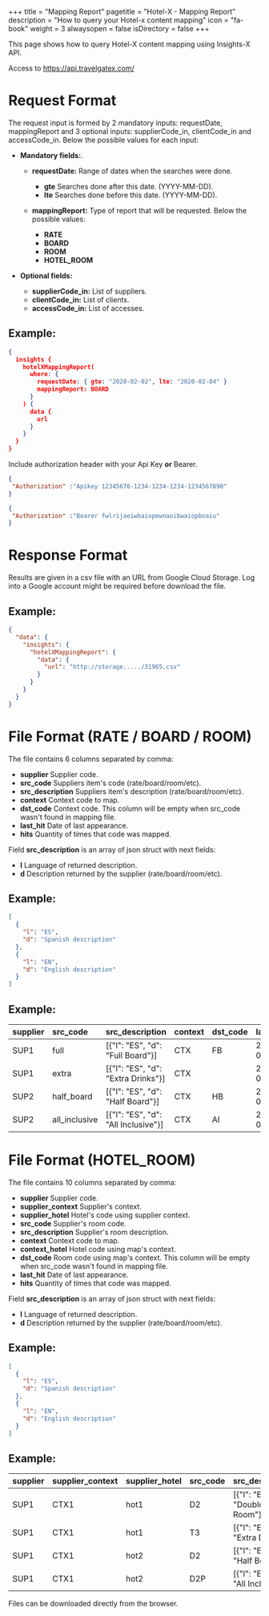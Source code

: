 +++
title = "Mapping Report"
pagetitle = "Hotel-X - Mapping Report"
description = "How to query your Hotel-x content mapping"
icon = "fa-book"
weight = 3
alwaysopen = false
isDirectory = false
+++

This page shows how to query Hotel-X content mapping using Insights-X API.

Access to https://api.travelgatex.com/

# Request Format

The request input is formed by 2 mandatory inputs: requestDate, mappingReport and 3 optional inputs: supplierCode_in, clientCode_in and accessCode_in. Below the possible values for each input:

* **Mandatory fields:**.
  * **requestDate:** Range of dates when the searches were done. 
    * **gte** Searches done after this date. (YYYY-MM-DD).
    * **lte** Searches done before this date. (YYYY-MM-DD).    

  * **mappingReport:** Type of report that will be requested. Below the possible values:
    * **RATE**
    * **BOARD**
    * **ROOM**
    * **HOTEL_ROOM**

* **Optional fields:**
  * **supplierCode_in:** List of suppliers.
  * **clientCode_in:** List of clients.
  * **accessCode_in:** List of accesses.

## Example:
~~~json
{
  insights {
    hotelXMappingReport(
      where: {
        requestDate: { gte: "2020-02-02", lte: "2020-02-04" }
        mappingReport: BOARD
      }
    ) {
      data {
        url
      }
    }
  }
}

~~~ 
Include authorization header with your Api Key **or** Bearer.
~~~json
{
 "Authorization" :"Apikey 12345678-1234-1234-1234-1234567890"
}

~~~
~~~json
{
 "Authorization" :"Bearer fwlrijaeiwbaiopewnaoibwaiopbnaiu"
}

~~~

# Response Format

Results are given in a csv file with an URL from Google Cloud Storage. Log into a Google account might be required before download the file.

## Example:
~~~json
{
  "data": {
    "insights": {
      "hotelXMappingReport": {
        "data": {
          "url": "http://storage...../31965.csv"
        }
      }
    }
  }
}
~~~

# File Format (RATE / BOARD / ROOM)

The file contains 6 columns separated by comma:

* **supplier** Supplier code. 
* **src_code** Suppliers item's code (rate/board/room/etc). 
* **src_description** Suppliers item's description (rate/board/room/etc). 
* **context** Context code to map. 
* **dst_code** Context code. This column will be empty when src_code wasn't found in mapping file.
* **last_hit** Date of last appearance. 
* **hits** Quantity of times that code was mapped. 

Field **src_description** is an array of json struct with next fields:

* **l** Language of returned description. 
* **d** Description returned by the supplier (rate/board/room/etc).

## Example:
~~~json
[
  {
    "l": "ES",
    "d": "Spanish description"
  },  
  {
    "l": "EN",
    "d": "English description"
  }
]
~~~

## Example:

| supplier | src\_code | src\_description | context | dst\_code  | last\_hit   | hits |
| :--------- | :--------- | :--------- | :--------- | :--------- | :--------- | :--------- |
| SUP1 | full | [{"l": "ES", "d": "Full Board"}] | CTX | FB | 2020-02-04 | 24565 |
| SUP1 | extra | [{"l": "ES", "d": "Extra Drinks"}] | CTX |  | 2020-02-03 | 284 |
| SUP2 | half\_board | [{"l": "ES", "d": "Half Board"}] | CTX | HB | 2020-02-02 | 2155 |
| SUP2 | all\_inclusive | [{"l": "ES", "d": "All Inclusive"}] | CTX | AI | 2020-02-04 | 27 |

# File Format (HOTEL_ROOM)

The file contains 10 columns separated by comma:

* **supplier** Supplier code. 
* **supplier_context** Supplier's context. 
* **supplier_hotel** Hotel's code using supplier context.
* **src_code** Supplier's room code. 
* **src_description** Supplier's room  description.
* **context** Context code to map. 
* **context_hotel** Hotel code using map's context. 
* **dst_code** Room code using map's context. This column will be empty when src_code wasn't found in mapping file.
* **last_hit** Date of last appearance. 
* **hits** Quantity of times that code was mapped. 

Field **src_description** is an array of json struct with next fields:

* **l** Language of returned description. 
* **d** Description returned by the supplier (rate/board/room/etc).

## Example:
~~~json
[
  {
    "l": "ES",
    "d": "Spanish description"
  },  
  {
    "l": "EN",
    "d": "English description"
  }
]
~~~

## Example:

| supplier | supplier\_context | supplier\_hotel | src\_code | src\_description | context | context\_hotel | dst\_code  | last\_hit   | hits |
| :--------- | :--------- | :--------- | :--------- | :--------- | :--------- | :--------- | :--------- | :--------- | :--------- |
| SUP1 | CTX1 | hot1 | D2 | [{"l": "ES", "d": "Double Room"}] | CTX | chot1 | D | 2020-02-04 | 24565 |
| SUP1 | CTX1 | hot1 | T3 | [{"l": "ES", "d": "Extra Drinks"}] | CTX | chot1 |  | 2020-02-03 | 284 |
| SUP1 | CTX1 | hot2 | D2 | [{"l": "ES", "d": "Half Board"}] | CTX | chot2 | D | 2020-02-02 | 2155 |
| SUP1 | CTX1 | hot2 | D2P | [{"l": "ES", "d": "All Inclusive"}] | CTX | chot2 | DP | 2020-02-04 | 27 |

Files can be downloaded directly from the browser.
